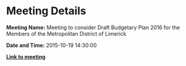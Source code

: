 # Meeting Details

**Meeting Name:** Meeting to consider Draft Budgetary Plan 2016 for the Members of the Metropolitan District of Limerick

**Date and Time:** 2015-10-19 14:30:00

**<a href="https://www.limerick.ie/council/whats-on/meeting-consider-draft-budgetary-plan-2016-members-metropolitan-district-limerick" target="_blank">Link to meeting</a>**
